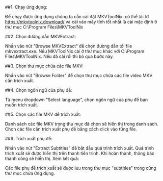 
##1. Chạy ứng dụng:

Để chạy được ứng dụng chúng ta cần cài đặt MKVToolNix:
có thể tải từ https://mkvtoolnix.download/ và cài vào máy tính
tốt nhất là cài mặc định ở thư mục C:\Program Files\MKVToolNix


##2. Chọn đường dẫn MKVExtract:
 
Nhấn vào nút "Browse MKVExtract" để chọn đường dẫn tới file mkvextract.exe.
Nếu MKVToolNix cài ở thư mục khác với C:\Program Files\MKVToolNix. Nếu đã cài rồi thì bỏ qua bước này.

##3. Chọn thư mục chứa các file MKV:

Nhấn vào nút "Browse Folder" để chọn thư mục chứa các file video MKV cần trích xuất.

##4. Chọn ngôn ngữ của phụ đề:

Từ menu dropdown "Select language", chọn ngôn ngữ của phụ đề bạn muốn trích xuất.

##5. Chọn các file MKV để trích xuất:

Danh sách các file MKV trong thư mục đã chọn sẽ hiển thị trong danh sách.
Chọn các file cần trích xuất phụ đề bằng cách click vào từng file.

##6. Trích xuất phụ đề:

Nhấn vào nút "Extract Subtitles" để bắt đầu quá trình trích xuất.
Quá trình trích xuất sẽ được hiển thị trên thanh tiến trình. Khi hoàn thành, thông báo thành công sẽ hiển thị.
Xem kết quả:

Các file phụ đề trích xuất sẽ được lưu trong thư mục "subtitles" trong cùng thư mục chứa ứng dụng.
